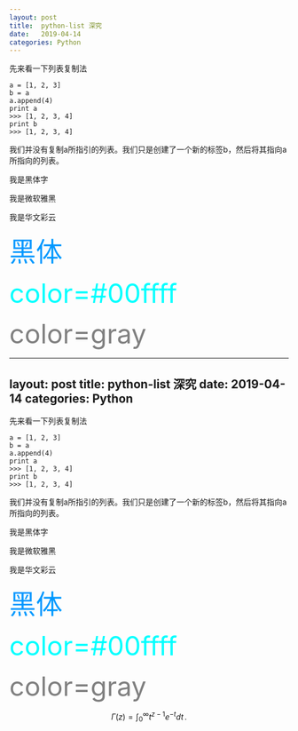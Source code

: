 ```yaml
---
layout: post
title:  python-list 深究
date:   2019-04-14
categories: Python
---
```


<!-- MarkdownTOC -->



先来看一下列表复制法
```
a = [1, 2, 3]
b = a
a.append(4)
print a
>>> [1, 2, 3, 4]
print b
>>> [1, 2, 3, 4]
```
我们并没有复制a所指引的列表。我们只是创建了一个新的标签b，然后将其指向a所指向的列表。

<font face="黑体">我是黑体字</font>

<font face="微软雅黑">我是微软雅黑</font>

<font face="STCAIYUN">我是华文彩云</font>

<font color=#0099ff size=72 face="黑体">黑体</font>

<font color=#00ffff size=72>color=#00ffff</font>

<font color=gray size=72>color=gray</font>

---
layout: post
title:  python-list 深究
date:   2019-04-14
categories: Python
---

<!-- MarkdownTOC -->



先来看一下列表复制法
```
a = [1, 2, 3]
b = a
a.append(4)
print a
>>> [1, 2, 3, 4]
print b
>>> [1, 2, 3, 4]
```
我们并没有复制a所指引的列表。我们只是创建了一个新的标签b，然后将其指向a所指向的列表。

<font face="黑体">我是黑体字</font>

<font face="微软雅黑">我是微软雅黑</font>

<font face="STCAIYUN">我是华文彩云</font>

<font color=#0099ff size=72 face="黑体">黑体</font>

<font color=#00ffff size=72>color=#00ffff</font>

<font color=gray size=72>color=gray</font>


$$
\Gamma(z) = \int_0^\infty t^{z-1}e^{-t}dt\,.
$$






